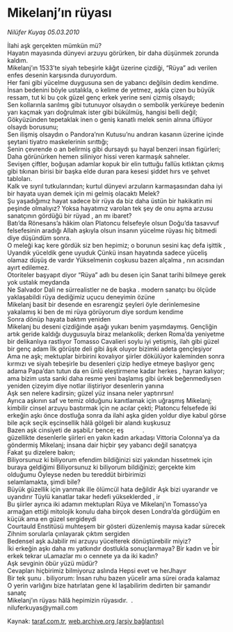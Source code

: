 # Mikelanj’ın rüyası

*Nilüfer Kuyaş 05.03.2010*

<div class="yazi"><p>İlahi aşk gerçekten mümkün mü?<br/>Hayatın mayasında dünyevi arzuyu görürken, bir daha düşünmek zorunda kaldım. <br/>Mikelanj’ın 1533’te siyah tebeşirle kâğıt üzerine çizdiği, “Rüya” adı verilen enfes desenin karşısında duruyordum.<br/>Her fani gibi yücelme duygusuna sen de yabancı değilsin dedim kendime.<br/>İnsan bedenini böyle ustalıkla, o kelime de yetmez, aşkla çizen bu büyük ressam, tut ki bu çok güzel genç erkek yerine seni çizmiş olsaydı;<br/>Sen kollarınla sarılmış gibi tutunuyor olsaydın o sembolik yerküreye bedenin yarı kaçmak yarı doğrulmak ister gibi bükülmüş, hangisi belli değil;<br/>Gökyüzünden tepetaklak inen o geniş kanatlı melek senin alnına üflüyor olsaydı borusunu;<br/>Sen ilişmiş olsaydın o Pandora’nın Kutusu’nu andıran kasanın üzerine içinde şeytani tiyatro maskelerinin sırıttığı;<br/>Senin çevrende o an belirmiş gibi dursaydı şu hayal benzeri insan figürleri;<br/>Daha görünürken hemen siliniyor hissi veren karmaşık sahneler.<br/>Sevişen çiftler, boğuşan adamlar kopuk bir elin tuttuğu fallüs kıtlıktan çıkmış gibi tıkınan birisi bir başka elde duran para kesesi şiddet hırs ve şehvet tabloları.<br/>Kalk ve sıyrıl tutkularından; kurtul dünyevi arzuların karmaşasından daha iyi bir hayata uyan demek için mi gelmiş olacaktı Melek?<br/>Şu yaşadığımız hayat sadece bir rüya da biz daha üstün bir hakikatin mi peşinde olmalıyız? Yoksa hayatımız varolan tek şey de onu aşma arzusu sanatçının gördüğü bir rüyad , an mı ibaret?<br/>Batı’da Rönesans’a hâkim olan Platoncu felsefeyle olsun Doğu’da tasavvuf felsefesinin aradığı Allah aşkıyla olsun insanın yücelme rüyası hiç bitmedi diye düşündüm sonra.<br/>O meleği kaç kere gördük siz ben hepimiz; o borunun sesini kaç defa işittik , Uyandık yüceldik gene uyuduk Çünkü insan hayatında sadece yüceliş olamaz düşüş de vardır Yükselmenin coşkusu bazen alçalma , nın acısından ayırt edilemez.<br/>Otoriteler başyapıt diyor “Rüya” adlı bu desen için Sanat tarihi bilmeye gerek yok ustalık meydanda<br/>Ne Salvador Dali ne sürrealistler ne de başka . modern sanatçı bu ölçüde yaklaşabildi rüya dediğimiz uçucu deneyimin özüne       ,<br/>Mikelanj basit bir desende en esrarengiz şeyleri öyle derinlemesine yakalamış ki ben de mi rüya görüyorum diye sordum kendime<br/>Sonra dönüp hayata baktım yeniden<br/>Mikelanj bu deseni çizdiğinde aşağı yukarı benim yaşımdaymış. Gençliğin artık geride kaldığı duygusuyla biraz melankolik; derken Roma’da yeniyetme bir delikanlıya rastlıyor Tomasso Cavalieri soylu iyi yetişmiş, ilah gibi güzel bir genç adam İlk görüşte deli gibi âşık oluyor bizimki adeta gençleşiyor<br/>Ama ne aşk; mektuplar birbirini kovalıyor şiirler dökülüyor kaleminden sonra kırmızı ve siyah tebeşirle bu desenleri çizip hediye etmeye başlıyor genç adama Papa’dan tutun da en ünlü eleştirmene kadar herkes , hayran kalıyor; ama bizim usta sanki daha resme yeni başlamış gibi ürkek beğenmediysen yeniden çizeyim diye notlar iliştiriyor desenlerin yanına<br/>Aşk sen nelere kadirsin; güzel yüz insana neler yaptırırsın!<br/>Ayrıca aşkının saf ve temiz olduğunu kanıtlamak için uğraşmış Mikelanj; kimbilir cinsel arzuyu bastırmak için ne acılar çekti; Platoncu felsefede iki erkeğin aşkı önce dostluğa sonra da ilahi aşka giden yoldur diye kabul görse bile açık seçik eşcinsellik hâlâ gölgeli bir alandı kuşkusuz<br/>Bazen aşk cinsiyeti de aşabiLr bence; eş           .<br/>güzellikte desenlerle şiirleri en yakın kadın arkadaşı Vittoria Colonna’ya da göndermiş Mikelanj; insana dair hiçbir şey yabancı değil sanatçıya<br/>Fakat şu dizelere bakın;<br/>Biliyorsunuz ki biliyorum efendim bildiğinizi sizi yakından hissetmek için buraya geldiğimi Biliyorsunuz ki biliyorum bildiğinizi; gerçekte kim<br/>olduğumu Öyleyse neden bu tereddüt birbirimizi<br/>selamlamakta, şimdi bile?<br/>Büyük güzellik için yanmak ille ölümcül hata değildir Aşk bizi uyarandır ve uyandırır Tüylü kanatlar takar hedefi yükseklerded , ir<br/>Bu şiirler ayrıca iki adamın mektupları Rüya ve Mikelanj’ın Tomasso’ya armağan ettiği mitolojik konulu daha birçok desen Londra’da gördüğüm en küçük ama en güzel sergideydi<br/>Courtauld Enstitüsü muhteşem bir gösteri düzenlemiş mayısa kadar sürecek<br/>Zihnim sorularla çınlayarak çıktım sergiden<br/>Bedensel aşk aJabilir mi arzuyu yücelterek dönüştürebilir miyiz?            ,<br/>İki erkeğin aşkı daha mı yatkındır dostlukla sonuçlanmaya? Bir kadın ve bir erkek tekrar uLamazlar mı o cennete ya da iki kadın?<br/>Aşk sevginin öbür yüzü müdür?<br/>Cevapları hiçbirimiz bilmiyoruz aslında Hepsi evet ve herJhayır<br/>Bir tek şunu . biliyorum: İnsan ruhu bazen yücelir ama sürei orada kalamaz O yerin varlığını bize hatırlatan gene kl laşabilirim dedirten bir şamandır sanatç<br/>Mikelanj’ın rüyası hâlâ hepimizin rüyasıdır.  .<br/>niluferkuyas@ymail.com</p></div>

Kaynak: [taraf.com.tr](http://www.taraf.com.tr:80/makale/10320.htm), [web.archive.org (arşiv bağlantısı)](http://web.archive.org/web/20100404184741/http://www.taraf.com.tr:80/makale/10320.htm)
